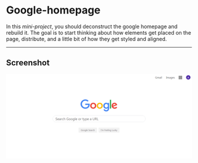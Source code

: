 # Google-homepage

In this *mini-project*, you should deconstruct the google homepage and rebuild it. The goal is to start thinking about how elements get placed on the page, distribute, and a little bit of how they get styled and aligned.

---
## Screenshot

![Google Homepage](images/google.png)